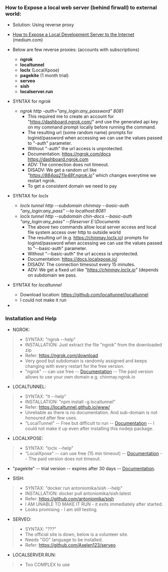 ### How to Expose a local web server (behind firwall) to external world:
* Solution: Using reverse proxy
* [How to Expose a Local Development Server to the Internet](https://medium.com/botfuel/how-to-expose-a-local-development-server-to-the-internet-c31532d741cc) (medium.com)
* Below are few reverse proxies: (accounts with subscriptions)
  * **ngrok**
  * **localtunnel**
  * **loclx** (LocalXpose)
  * **pagekite** (1 month trial)
  * **serveo**
  * **sish**
  * **localserver.run**
  
* SYNTAX for *ngrok*
  * *ngrok http -auth="any_login:any_password" 8081*
    * This required me to create an account for "https://dashboard.ngrok.com/" and use the generated api key on my command prompt locally before running the command.
    * The resulting url (some random name) prompts for loginid/password when accessing we can use the values passed to "-auth" parameter.
    * Without "-auth" the url access is unprotected.
    * Documentation: https://ngrok.com/docs   https://dashboard.ngrok.com
    * ADV: The connection does not timeout.
    * DISADV: We get a random url like *"https://884aa211e48f.ngrok.io"* which changes everytime we restart ngrok.
    * To get a consistent domain we need to pay
* SYNTAX for *loclx*
  * *loclx tunnel http --subdomain chinmay --basic-auth "any_login:any_pass" --to localhost:8081*
  * *loclx tunnel http --subdomain chin-docs --basic-auth "any_login:any_pass" --fileserver E:\Documents*
    * The above two commands allow local server access and local file system access over http to outside world
    * The resulting url (e.g. https://chinmay.loclx.io) prompts for loginid/password when accessing we can use the values passed to "--basic-auth" parameter.
    * Without "--basic-auth" the url access is unprotected.
    * Documentation: https://docs.localxpose.io/
    * DISADV: The connection timesout every 15 minutes.
    * ADV: We get a fixed url like *"https://chinmay.loclx.io"* (depends on subdomain we pass.
* SYNTAX for *localtunnel*
  * Download location: https://github.com/localtunnel/localtunnel
  * I could not make it run

*
### Installation and Help

* NGROK:
>* SYNTAX:  "ngrok  --help"
>* INSTALLATION: Just extract the file "ngrok" from the downloaded zip
>* Refer:  https://ngrok.com/download
>* Very good but subdomain is randomly assigned and keeps changing with every restart for the free version.
>* "ngrok" -- can use free -- [Documentation](https://ngrok.com/docs) -- The paid version allows to use your own domain e.g. chinmay.ngrok.io

* LOCALTUNNEL:
>* SYNTAX:  "lt  --help"
>* INSTALLATION: "npm  install  -g  localtunnel"
>* Refer:  https://localtunnel.github.io/www/
>* Unreliable as there is no documentation. And sub-domain is not honoured after few uses.
>* "LocalTunnel" -- Free but difficult to run -- [Documentation](https://github.com/localtunnel/localtunnel) -- I could not make it up even after installing this nodejs package.

* LOCALXPOSE:
>* SYNTAX:  "loclx  --help"
>* "LocalXpose" -- can use free (15 min timeout) -- [Documentation](https://docs.localxpose.io/tutorials/) -- The paid version does not timeout.

* "pagekite" -- trial version -- expires after 30 days -- [Documentation](https://pagekite.net/support/quickstart/).
 
* SISH:
>* SYNTAX:  "docker run antoniomika/sish  --help"
>* INSTALLATION: docker pull antoniomika/sish:latest
>* Refer:  https://github.com/antoniomika/sish
>* I AM UNABLE TO MAKE IT RUN - it exits immediately after started.
>* Looks promising - I am still testing.

* SERVEO:
>* SYNTAX:  "???"
>* The official site is down, below is  a volunteer site.
>* Needs "GO" language to be installed.
>* Refer:  https://github.com/Axelen123/serveo

* LOCALSERVER.RUN:
>* Too COMPLEX to use
